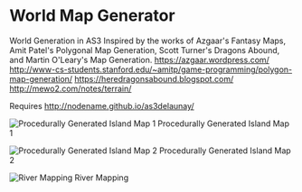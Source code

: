 # World Map Generator

World Generation in AS3
Inspired by the works of Azgaar's Fantasy Maps, Amit Patel's Polygonal Map Generation, Scott Turner's Dragons Abound, and Martin O'Leary's Map Generation.
https://azgaar.wordpress.com/
http://www-cs-students.stanford.edu/~amitp/game-programming/polygon-map-generation/
https://heredragonsabound.blogspot.com/
http://mewo2.com/notes/terrain/


Requires
http://nodename.github.io/as3delaunay/


![Procedurally Generated Island Map 1](https://i.imgur.com/jfRGyjT.png)
Procedurally Generated Island Map 1


![Procedurally Generated Island Map 2](https://i.imgur.com/VyMiffr.png)
Procedurally Generated Island Map 2


![River Mapping](https://i.imgur.com/oKNWJWE.png)
River Mapping
